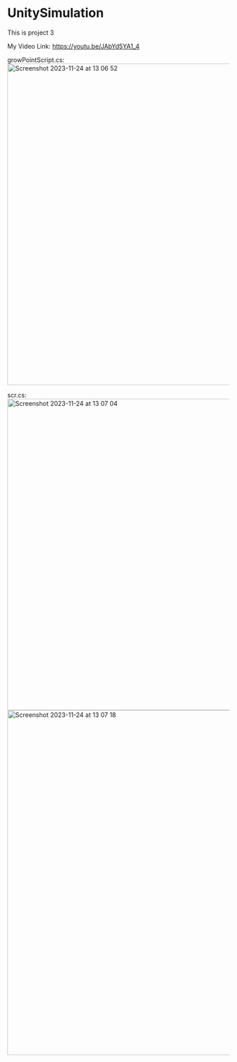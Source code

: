 # UnitySimulation
This is project 3

My Video Link: https://youtu.be/JAbYd5YA1_4



growPointScript.cs:
<img width="729" alt="Screenshot 2023-11-24 at 13 06 52" src="https://github.com/VilmaHE0601/UnitySimulation/assets/146425185/41b678a1-d4d6-491d-9184-63ffc31a1dba">




scr.cs:
<img width="706" alt="Screenshot 2023-11-24 at 13 07 04" src="https://github.com/VilmaHE0601/UnitySimulation/assets/146425185/b4b6a59b-cf75-4a3e-b717-0facfd52f912">
<img width="782" alt="Screenshot 2023-11-24 at 13 07 18" src="https://github.com/VilmaHE0601/UnitySimulation/assets/146425185/214c50dc-1f7f-4182-9994-ffef2b52a41a">

